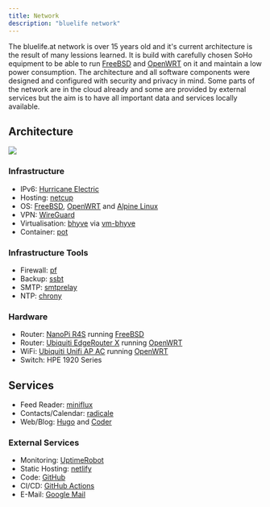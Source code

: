 ```yaml
---
title: Network
description: "bluelife network"
---
```


The bluelife.at network is over 15 years old and it's current architecture is the result of many lessions learned. It is build with carefully chosen SoHo equipment to be able to run [FreeBSD](https://www.freebsd.org/) and [OpenWRT](https://openwrt.org/) on it and maintain a low power consumption. The architecture and all software components were designed and configured with security and privacy in mind.
Some parts of the network are in the cloud already and some are provided by external services but the aim is to have all important data and services locally available.

## Architecture

![](/images/bluelife_network.png)


### Infrastructure

* IPv6: [Hurricane Electric](https://ipv6.he.net/)
* Hosting: [netcup](https://www.netcup.de/)
* OS: [FreeBSD](https://www.freebsd.org/), [OpenWRT](https://openwrt.org/) and [Alpine Linux](https://alpinelinux.org/)
* VPN: [WireGuard](https://wireguard.com/)
* Virtualisation: [bhyve](http://bhyve.org/) via [vm-bhyve](https://github.com/churchers/vm-bhyve)
* Container: [pot](https://github.com/pizzamig/pot)


### Infrastructure Tools

* Firewall: [pf](https://www.freebsd.org/doc/handbook/firewalls-pf.html)
* Backup: [ssbt](https://github.com/decke/ssbt/)
* SMTP: [smtprelay](https://github.com/decke/smtprelay)
* NTP: [chrony](https://chrony.tuxfamily.org/)


### Hardware

* Router: [NanoPi R4S](https://wiki.friendlyarm.com/wiki/index.php/NanoPi_R4S) running [FreeBSD](https://www.freebsd.org/)
* Router: [Ubiquiti EdgeRouter X](https://www.ui.com/edgemax/edgerouter-x/) running [OpenWRT](https://openwrt.org)
* WiFi: [Ubiquiti Unifi AP AC](https://www.ubnt.com/unifi/unifi-ap-ac-lr/) running [OpenWRT](https://openwrt.org/)
* Switch: HPE 1920 Series


## Services

* Feed Reader: [miniflux](https://miniflux.app/)
* Contacts/Calendar: [radicale](https://radicale.org/)
* Web/Blog: [Hugo](https://gohugo.io/) and [Coder](https://github.com/luizdepra/hugo-coder/)


### External Services

* Monitoring: [UptimeRobot](https://stats.uptimerobot.com/l5P1gc4Yz)
* Static Hosting: [netlify](https://www.netlify.com)
* Code: [GitHub](https://github.com/decke)
* CI/CD: [GitHub Actions](https://github.com/features/actions)
* E-Mail: [Google Mail](https://google.com/gmail/)

